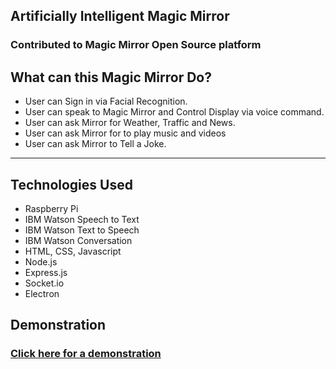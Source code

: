 <h2> Artificially Intelligent Magic Mirror</h2>
<h3>Contributed to Magic Mirror Open Source platform </h3>

<h2>What can this Magic Mirror Do?</h2>
<ul>
<li>User can Sign in via Facial Recognition.</li>
<li>User can speak to Magic Mirror and Control Display via voice command.</li>
<li>User can ask Mirror for Weather, Traffic and News.</li>
<li>User can ask Mirror for to play music and videos</li>
<li>User can ask Mirror to Tell a Joke.</li>
</ul>

<hr>

<h2>Technologies Used</h2>
<ul>
<li>Raspberry Pi</li>
<li>IBM Watson Speech to Text</li>
<li>IBM Watson Text to Speech</li>
<li>IBM Watson Conversation</li>
<li>HTML, CSS, Javascript</li>
<li>Node.js</li>
<li>Express.js</li>
<li>Socket.io</li>
<li>Electron</li>
</ul>

<h2> Demonstration </h2>
<h3><a href="https://drive.google.com/file/d/0B9eVEaOOI35QeXJQczFyTm84N3M/view">Click here for a demonstration</a></h3>
